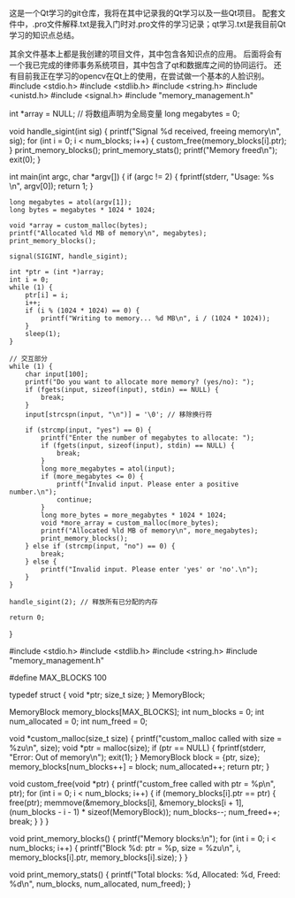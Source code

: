 这是一个Qt学习的git仓库，我将在其中记录我的Qt学习以及一些Qt项目。
配套文件中，.pro文件解释.txt是我入门时对.pro文件的学习记录；qt学习.txt是我目前Qt学习的知识点总结。

其余文件基本上都是我创建的项目文件，其中包含各知识点的应用。
后面将会有一个我已完成的律师事务系统项目，其中包含了qt和数据库之间的协同运行。
还有目前我正在学习的opencv在Qt上的使用，在尝试做一个基本的人脸识别。
#include <stdio.h>
#include <stdlib.h>
#include <string.h>
#include <unistd.h>
#include <signal.h>
#include "memory_management.h"

int *array = NULL;  // 将数组声明为全局变量
long megabytes = 0;

void handle_sigint(int sig) {
    printf("Signal %d received, freeing memory\n", sig);
    for (int i = 0; i < num_blocks; i++) {
        custom_free(memory_blocks[i].ptr);
    }
    print_memory_blocks();
    print_memory_stats();
    printf("Memory freed\n");
    exit(0);
}

int main(int argc, char *argv[]) {
    if (argc != 2) {
        fprintf(stderr, "Usage: %s <megabytes>\n", argv[0]);
        return 1;
    }

    long megabytes = atol(argv[1]);
    long bytes = megabytes * 1024 * 1024;

    void *array = custom_malloc(bytes);
    printf("Allocated %ld MB of memory\n", megabytes);
    print_memory_blocks();

    signal(SIGINT, handle_sigint);

    int *ptr = (int *)array;
    int i = 0;
    while (1) {
        ptr[i] = i;
        i++;
        if (i % (1024 * 1024) == 0) {
            printf("Writing to memory... %d MB\n", i / (1024 * 1024));
        }
        sleep(1);
    }

    // 交互部分
    while (1) {
        char input[100];
        printf("Do you want to allocate more memory? (yes/no): ");
        if (fgets(input, sizeof(input), stdin) == NULL) {
            break;
        }
        input[strcspn(input, "\n")] = '\0'; // 移除换行符

        if (strcmp(input, "yes") == 0) {
            printf("Enter the number of megabytes to allocate: ");
            if (fgets(input, sizeof(input), stdin) == NULL) {
                break;
            }
            long more_megabytes = atol(input);
            if (more_megabytes <= 0) {
                printf("Invalid input. Please enter a positive number.\n");
                continue;
            }
            long more_bytes = more_megabytes * 1024 * 1024;
            void *more_array = custom_malloc(more_bytes);
            printf("Allocated %ld MB of memory\n", more_megabytes);
            print_memory_blocks();
        } else if (strcmp(input, "no") == 0) {
            break;
        } else {
            printf("Invalid input. Please enter 'yes' or 'no'.\n");
        }
    }

    handle_sigint(2); // 释放所有已分配的内存

    return 0;
}

#include <stdio.h>
#include <stdlib.h>
#include <string.h>
#include "memory_management.h"

#define MAX_BLOCKS 100

typedef struct {
    void *ptr;
    size_t size;
} MemoryBlock;

MemoryBlock memory_blocks[MAX_BLOCKS];
int num_blocks = 0;
int num_allocated = 0;
int num_freed = 0;

void *custom_malloc(size_t size) {
    printf("custom_malloc called with size = %zu\n", size);
    void *ptr = malloc(size);
    if (ptr == NULL) {
        fprintf(stderr, "Error: Out of memory\n");
        exit(1);
    }
    MemoryBlock block = {ptr, size};
    memory_blocks[num_blocks++] = block;
    num_allocated++;
    return ptr;
}

void custom_free(void *ptr) {
    printf("custom_free called with ptr = %p\n", ptr);
    for (int i = 0; i < num_blocks; i++) {
        if (memory_blocks[i].ptr == ptr) {
            free(ptr);
            memmove(&memory_blocks[i], &memory_blocks[i + 1], (num_blocks - i - 1) * sizeof(MemoryBlock));
            num_blocks--;
            num_freed++;
            break;
        }
    }
}

void print_memory_blocks() {
    printf("Memory blocks:\n");
    for (int i = 0; i < num_blocks; i++) {
        printf("Block %d: ptr = %p, size = %zu\n", i, memory_blocks[i].ptr, memory_blocks[i].size);
    }
}

void print_memory_stats() {
    printf("Total blocks: %d, Allocated: %d, Freed: %d\n", num_blocks, num_allocated, num_freed);
}
